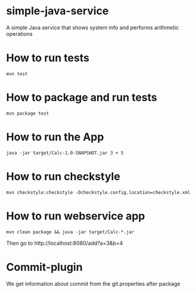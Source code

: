 # simple-java-service
A simple Java service that shows system info and performs arithmetic operations

# How to run tests
```
mvn test
```
# How to package and run tests
```
mvn package test
```
# How to run the App
```
java -jar target/Calc-1.0-SNAPSHOT.jar 3 + 5
```
# How to run checkstyle
```
mvn checkstyle:checkstyle -Dcheckstyle.config.location=checkstyle.xml
```

# How to run webservice app
```
mvn clean package && java -jar target/Calc-*.jar
```
Then go to http://localhost:8080/add?a=3&b=4

# Commit-plugin

We get information about commit from the git.properties after package

